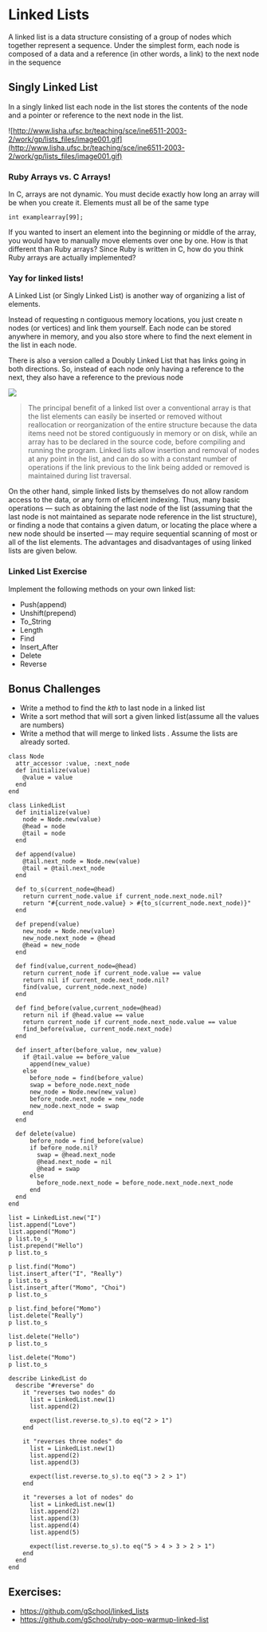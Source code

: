 # Linked Lists

A linked list is a data structure consisting of a group of nodes which together represent a sequence. Under the simplest form, each node is composed of a data and a reference (in other words, a link) to the next node in the sequence

## Singly Linked List

In a singly linked list each node in the list stores the contents of the node and a pointer or reference to the next node in the list.

![http://www.lisha.ufsc.br/teaching/sce/ine6511-2003-2/work/gp/lists_files/image001.gif](http://www.lisha.ufsc.br/teaching/sce/ine6511-2003-2/work/gp/lists_files/image001.gif)

### Ruby Arrays vs. C Arrays!
In C, arrays are not dynamic.  You must decide exactly how long an array will be when you create it. Elements must all be of the same type

`int examplearray[99];`

If you wanted to insert an element into the beginning or middle of the array, you would have to manually move elements over one by one.
How is that different than Ruby arrays?  Since Ruby is written in C, how do you think Ruby arrays are actually implemented?

### Yay for linked lists!
A Linked List (or Singly Linked List) is another way of organizing a list of elements.

Instead of requesting n contiguous memory locations, you just create n nodes (or vertices) and link them yourself. Each node can be stored anywhere in memory, and you also store where to find the next element in the list in each node.

There is also a version called a Doubly Linked List that has links going in both directions. So, instead of each node only having a reference to the next, they also have a reference to the previous node

![](http://geeksforgeeks.org/wp-content/uploads/2009/09/SortedLinked-List.gif)

> The principal benefit of a linked list over a conventional array is that the list elements can easily be inserted or removed without reallocation or reorganization of the entire structure because the data items need not be stored contiguously in memory or on disk, while an array has to be declared in the source code, before compiling and running the program. Linked lists allow insertion and removal of nodes at any point in the list, and can do so with a constant number of operations if the link previous to the link being added or removed is maintained during list traversal.

On the other hand, simple linked lists by themselves do not allow random access to the data, or any form of efficient indexing. Thus, many basic operations — such as obtaining the last node of the list (assuming that the last node is not maintained as separate node reference in the list structure), or finding a node that contains a given datum, or locating the place where a new node should be inserted — may require sequential scanning of most or all of the list elements. The advantages and disadvantages of using linked lists are given below.


### Linked List Exercise
Implement the following methods on your own linked list:

* Push(append)
* Unshift(prepend)
* To_String
* Length
* Find
* Insert_After
* Delete
* Reverse

## Bonus Challenges

* Write a method to find the *kth* to last node in a linked list
* Write a sort method that will sort a given linked list(assume all the values are numbers)
* Write a method that will merge to linked lists . Assume the lists are already sorted.

```
class Node
  attr_accessor :value, :next_node
  def initialize(value)
    @value = value
  end
end

class LinkedList
  def initialize(value)
    node = Node.new(value)
    @head = node
    @tail = node
  end

  def append(value)
    @tail.next_node = Node.new(value)
    @tail = @tail.next_node
  end

  def to_s(current_node=@head)
    return current_node.value if current_node.next_node.nil?
    return "#{current_node.value} > #{to_s(current_node.next_node)}"
  end

  def prepend(value)
    new_node = Node.new(value)
    new_node.next_node = @head
    @head = new_node
  end

  def find(value,current_node=@head)
    return current_node if current_node.value == value
    return nil if current_node.next_node.nil?
    find(value, current_node.next_node)
  end

  def find_before(value,current_node=@head)
    return nil if @head.value == value
    return current_node if current_node.next_node.value == value
    find_before(value, current_node.next_node)
  end

  def insert_after(before_value, new_value)
    if @tail.value == before_value
      append(new_value)
    else
      before_node = find(before_value)
      swap = before_node.next_node
      new_node = Node.new(new_value)
      before_node.next_node = new_node
      new_node.next_node = swap
    end
  end

  def delete(value)
      before_node = find_before(value)
      if before_node.nil?
        swap = @head.next_node
        @head.next_node = nil
        @head = swap
      else
        before_node.next_node = before_node.next_node.next_node
      end
  end
end

list = LinkedList.new("I")
list.append("Love")
list.append("Momo")
p list.to_s
list.prepend("Hello")
p list.to_s

p list.find("Momo")
list.insert_after("I", "Really")
p list.to_s
list.insert_after("Momo", "Choi")
p list.to_s

p list.find_before("Momo")
list.delete("Really")
p list.to_s

list.delete("Hello")
p list.to_s

list.delete("Momo")
p list.to_s
```

```
describe LinkedList do
  describe "#reverse" do
    it "reverses two nodes" do
      list = LinkedList.new(1)
      list.append(2)

      expect(list.reverse.to_s).to eq("2 > 1")
    end

    it "reverses three nodes" do
      list = LinkedList.new(1)
      list.append(2)
      list.append(3)

      expect(list.reverse.to_s).to eq("3 > 2 > 1")
    end

    it "reverses a lot of nodes" do
      list = LinkedList.new(1)
      list.append(2)
      list.append(3)
      list.append(4)
      list.append(5)

      expect(list.reverse.to_s).to eq("5 > 4 > 3 > 2 > 1")
    end
  end
end
```

## Exercises:
* https://github.com/gSchool/linked_lists
* https://github.com/gSchool/ruby-oop-warmup-linked-list
